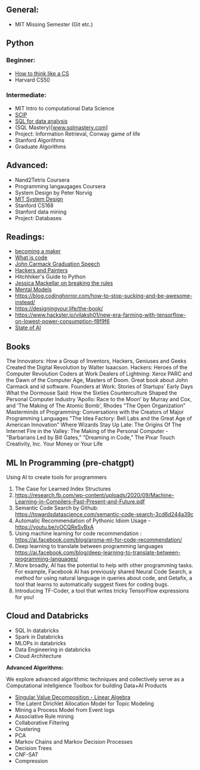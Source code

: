 
## General: 
  - MIT Missing Semester (Git etc.)

## Python

### Beginner:
  - [How to think like a CS](https://runestone.academy/ns/books/published/thinkcspy/index.html)
  - Harvard CS50

### Intermediate: 
  - MIT Intro to computational Data Science
  - [SCIP]()
  - [SQL for data analysis](https://www.udacity.com/course/sql-for-data-analysis--ud198)
  - (SQL Mastery)[www.sqlmastery.com]
  - Project: Information Retrieval, Conway game of life 
  - Stanford Algorithms
  - Graduate Algorithms 

## Advanced: 
  - Nand2Tetris Coursera 
  - Programming langaugages Coursera
  - System Design by Peter Norvig
  - [MIT System Design](https://ocw.mit.edu/courses/res-6-004-principles-of-computer-system-design-an-introduction-spring-2009/)
  - Stanford CS168
  - Stanford data mining
  - Project: Databases 

## Readings: 

  - [becoming a maker](http://www.catb.org/esr/faqs/hacker-howto.html)
  - [What is code](https://www.bloomberg.com/graphics/2015-paul-ford-what-is-code/)
  - [John Carmack Graduation Speech]()
  - [Hackers and Painters](https://www.amazon.com.au/Hackers-Painters-Big-Ideas-Computer/dp/1449389554)
  - Hitchhiker's Guide to Python
  - [Jessica Mackellar on breaking the rules](https://youtu.be/9UnMZYMaosw) 
  - [Mental Models](https://www.fs.blog/mental-models/)
  - https://blog.codinghorror.com/how-to-stop-sucking-and-be-awesome-instead/
  - https://designingyour.life/the-book/
  - https://www.hackster.io/vilaksh01/new-era-farming-with-tensorflow-on-lowest-power-consumption-f8f9f6
  - [State of AI](https://www.stateof.ai/) 


## Books


The Innovators: How a Group of Inventors, Hackers, Geniuses and Geeks Created the Digital Revolution by Walter Isaacson.
 Hackers: Heroes of the Computer Revolution
  Coders at Work
  Dealers of Lightning: Xerox PARC and the Dawn of the Computer Age,
  Masters of Doom. Great book about John Carmack and id software.
Founders at Work: Stories of Startups' Early Days
What the Dormouse Said: How the Sixties Counterculture Shaped the Personal Computer Industry
'Apollo: Race to the Moon' by Murray and Cox, and 'The Making of The Atomic Bomb', Rhodes
"The Open Organization”
Masterminds of Programming: Conversations with the Creators of Major Programming Languages
"The Idea Factory: Bell Labs and the Great Age of American Innovation”
Where Wizards Stay Up Late: The Origins Of The Internet
Fire in the Valley: The Making of the Personal Computer -
"Barbarians Led by Bill Gates,”
"Dreaming in Code,”
The Pixar Touch 
Creativity, Inc.
Your Money or Your Life


## ML In Programming (pre-chatgpt)


Using AI to create tools for programmers 


1. The Case for Learned Index Structures 
2. https://research.fb.com/wp-content/uploads/2020/09/Machine-Learning-in-Compilers-Past-Present-and-Future.pdf
3. Semantic Code Search by Github: https://towardsdatascience.com/semantic-code-search-3cd6d244a39c
4. Automatic Recommendation of Pythonic Idiom Usage - https://youtu.be/vOCQReSvBxA
5. Using machine learning for code recommendation : https://ai.facebook.com/blog/aroma-ml-for-code-recommendation/
6. Deep learning to translate between programming languages https://ai.facebook.com/blog/deep-learning-to-translate-between-programming-languages/
7. More broadly, AI has the potential to help with other programming tasks. For example, Facebook AI has previously shared Neural Code Search, a method for using natural language in queries about code, and Getafix, a tool that learns to automatically suggest fixes for coding bugs. 
8. Introducing TF-Coder, a tool that writes tricky TensorFlow expressions for you!



## Cloud and Databricks

  - SQL In databricks
  - Spark in Databricks 
  - MLOPs in databricks
  - Data Engineering in databricks
  - Cloud Architecture 



**Advanced Algorithms:**

We explore advanced algorithmic techniques and collectively serve as a Computational intellgience Toolbox for building Data+AI Products


- [Singular Value Decomposition - Linear Algebra](https://deepnote.com/workspace/asjad-khan-45d09615-16dc-47bb-b021-7d00e7701c90/project/Data-Science-21f3aa5a-221b-4d82-bbc1-156829d4882c/notebook/8f715cd7b4534c679466cf978255d5da)
- The Latent Dirichlet Allocation Model for Topic Modeling
- Mining a Process Model from Event logs
- Associative Rule mining
- Collaborative Filtering
- Clustering
- PCA
- Markov Chains and Markov Decision Processes
- Decision Trees
-  CNF-SAT
-  Compression 
